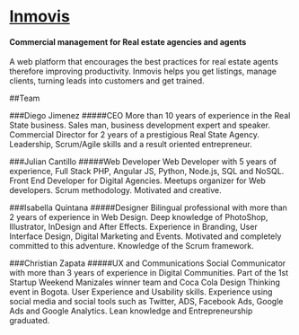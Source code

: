 # [Inmovis](https://inmovis.com)
#### Commercial management for Real estate agencies and agents

A web platform that encourages the best practices for real estate agents therefore improving productivity. Inmovis helps you get listings, manage clients, turning leads into customers and get trained.

##Team

###Diego Jimenez
#####CEO 
More than 10 years of experience in the Real State business. Sales man, business development expert and  speaker. Commercial Director for 2 years of a prestigious Real State Agency. Leadership, Scrum/Agile skills and a result oriented entrepreneur.

###Julian Cantillo
#####Web Developer
Web Developer with 5 years of experience, Full Stack PHP, Angular JS, Python, Node.js, SQL and NoSQL. Front End Developer for Digital Agencies. Meetups organizer for Web developers. Scrum methodology. Motivated and creative.

###Isabella Quintana
#####Designer
Bilingual professional with more than 2 years of  experience in Web Design. Deep knowledge of PhotoShop, Illustrator, InDesign and After Effects.  Experience in Branding, User Interface Design, Digital Marketing and Events. Motivated and completely committed to this adventure. Knowledge of the Scrum framework.

###Christian Zapata
#####UX and Communications
Social Communicator with more than 3 years of experience in Digital Communities. Part of the 1st Startup Weekend Manizales winner team and Coca Cola Design Thinking event in Bogota. User Experience and Usability skills. Experience using social media and social tools such as Twitter, ADS, Facebook Ads, Google Ads and Google Analytics. Lean knowledge and Entrepreneurship graduated.